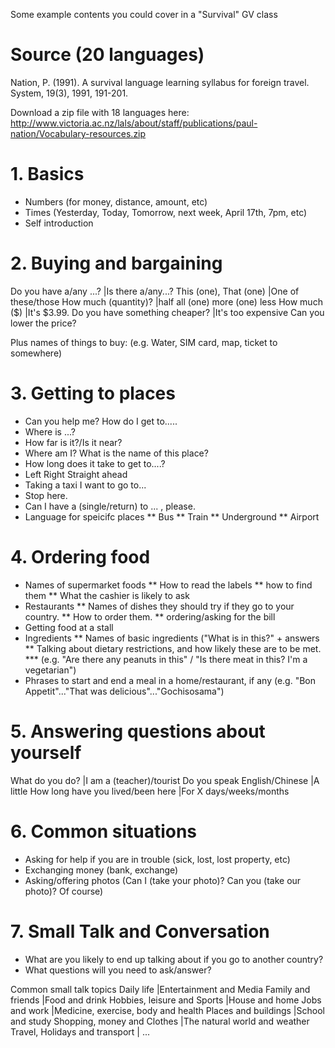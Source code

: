 Some example contents you could cover in a "Survival" GV class
# Source (20 languages)
<ref>
Nation, P. (1991). A survival language learning syllabus for foreign travel. System, 19(3), 1991, 191-201. </ref>
</ref>

Download a zip file with 18 languages here: http://www.victoria.ac.nz/lals/about/staff/publications/paul-nation/Vocabulary-resources.zip

# 1. Basics
* Numbers (for money, distance, amount, etc)
* Times (Yesterday, Today, Tomorrow, next week, April 17th, 7pm, etc)
* Self introduction

# 2. Buying and bargaining
Do you have a/any ...?              |Is there a/any...?
This (one), That (one)              |One of these/those
How much (quantity)?                |half    all (one) more  (one) less
How much ($)                    	|It's $3.99.
Do you have something cheaper?      |It's too expensive  Can you lower the price?

Plus names of things to buy:         (e.g. Water, SIM card, map, ticket to somewhere)

# 3. Getting to places
* Can you help me?    How do I get to.....
* Where is ...?
* How far is it?/Is it near?
* Where am I?  What is the name of this place?
* How long does it take to get to....?
* Left    Right       Straight ahead
* Taking a taxi           I want to go to...
* Stop here.
* Can I have a (single/return) to ... , please.
* Language for speicifc places
** Bus
** Train
** Underground
** Airport

# 4. Ordering food
* Names of supermarket foods
** How to read the labels
** how to find them
** What the cashier is likely to ask
* Restaurants
** Names of dishes they should try if they go to your country.
** How to order them.
** ordering/asking for the bill
* Getting food at a stall
* Ingredients
** Names of basic ingredients ("What is in this?" + answers
** Talking about dietary restrictions, and how likely these are to be met.
*** (e.g. "Are there any peanuts in this" / "Is there meat in this? I'm a vegetarian")
* Phrases to start and end a meal in a home/restaurant, if any (e.g. "Bon Appetit"..."That was delicious"..."Gochisosama")

# 5. Answering questions about yourself
What do you do?                     	|I am a (teacher)/tourist
Do you speak English/Chinese            |A little
How long have you lived/been here       |For X days/weeks/months

# 6. Common situations
* Asking for help if you are in trouble (sick, lost, lost property, etc)
* Exchanging money (bank, exchange)
* Asking/offering photos (Can I (take your photo)? Can you (take our photo)? Of course)

# 7. Small Talk and Conversation
* What are you likely to end up talking about if you go to another country?
* What questions will you need to ask/answer?

Common small talk topics
Daily life                 		|Entertainment and Media
Family and friends              |Food and drink
Hobbies, leisure and Sports     |House and home
Jobs and work               	|Medicine, exercise, body and health
Places and buildings            |School and study
Shopping, money and Clothes     |The natural world and weather
Travel, Holidays and transport 	| ...




